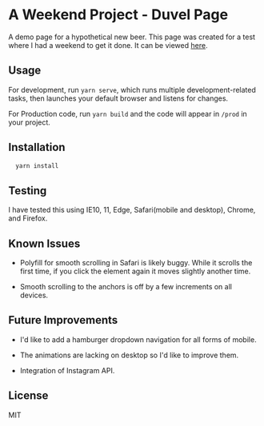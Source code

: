 # A Weekend Project - Duvel Page

A demo page for a hypothetical new beer. This page was created for a test where I had a weekend to get it done. It can be viewed [here](http://duvelproject-hosting-mobilehub-1893700403.s3-website-ap-northeast-1.amazonaws.com/).

## Usage

For development, run `yarn serve`, which runs multiple development-related tasks, then launches your default browser and listens for changes.

For Production code, run `yarn build` and the code will appear in `/prod` in your project.

## Installation

```zsh
  yarn install
```

## Testing

I have tested this using IE10, 11, Edge, Safari(mobile and desktop), Chrome, and Firefox.

## Known Issues

* Polyfill for smooth scrolling in Safari is likely buggy. While it scrolls the first time, if you click the element again it moves slightly another time.

* Smooth scrolling to the anchors is off by a few increments on all devices.

## Future Improvements

* I'd like to add a hamburger dropdown navigation for all forms of mobile.

* The animations are lacking on desktop so I'd like to improve them.

* Integration of Instagram API.

## License

MIT
